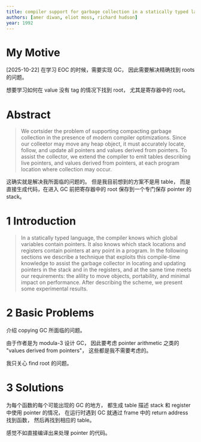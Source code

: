 ```yaml
---
title: compiler support for garbage collection in a statically typed language
authors: [amer diwan, eliot moss, richard hudson]
year: 1992
---
```


# My Motive

[2025-10-22] 在学习 EOC 的时候，需要实现 GC，
因此需要解决精确找到 roots 的问题。

想要学习如何在 value 没有 tag 的情况下找到 root，
尤其是寄存器中的 root。

# Abstract

> We cortsider the problem of supporting compacting garbage collection
> in the presence of modern compiler optimizations.  Since our
> colleetor may move any heap object, it must accurately locate,
> follow, and update all pointers and values derived from pointers.
> To assist the collector, we extend the compiler to emit tables
> describing live pointers, and values derived from pointers, at each
> program location where collection may occur.

这确实就是解决我所面临的问题的。
但是我目前想到的方案不是用 table，
而是直接生成代码，在进入 GC 前把寄存器中的 root
保存到一个专门保存 pointer 的 stack。

# 1 Introduction

> In a statically typed language, the compiler knows which global
> variables contain pointers. It also knows which stack locations and
> registers contain pointers at any point in a program. In the
> following sections we describe a technique that exploits this
> compile-time knowledge to assist the garbage collector in locating
> and updating pointers in the stack and in the registers, and at the
> same time meets our requirements: the alility to move objects,
> portability, and minimal impact on performance.  After describing
> the scheme, we present some experimental results.

# 2 Basic Problems

介绍 copying GC 所面临的问题。

由于作者是为 modula-3 设计 GC，
因此要考虑 pointer arithmetic 之类的
"values derived from pointers"，
这些都是我不需要考虑的。

我只关心 find root 的问题。

# 3 Solutions

为每个函数的每个可能出现的 GC 的地方，
都生成 table 描述 stack 和 register 中使用 pointer 的情况，
在运行时遇到 GC 就通过 frame 中的 return address 找到函数，
然后再找到相应的 table。

感觉不如直接编译出来处理 pointer 的代码。

